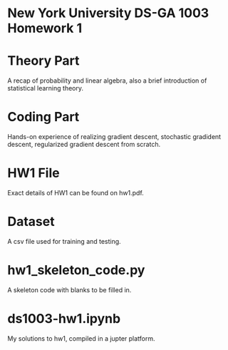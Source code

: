 # New York University DS-GA 1003 Homework 1 
# Theory Part
A recap of probability and linear algebra, also a brief introduction of statistical learning theory. 

# Coding Part
Hands-on experience of realizing gradient descent, stochastic gradident descent, regularized gradient descent from scratch.

# HW1 File
Exact details of HW1 can be found on hw1.pdf.

# Dataset 
A csv file used for training and testing.

# hw1_skeleton_code.py
A skeleton code with blanks to be filled in.



# ds1003-hw1.ipynb
My solutions to hw1, compiled in a jupter platform.
